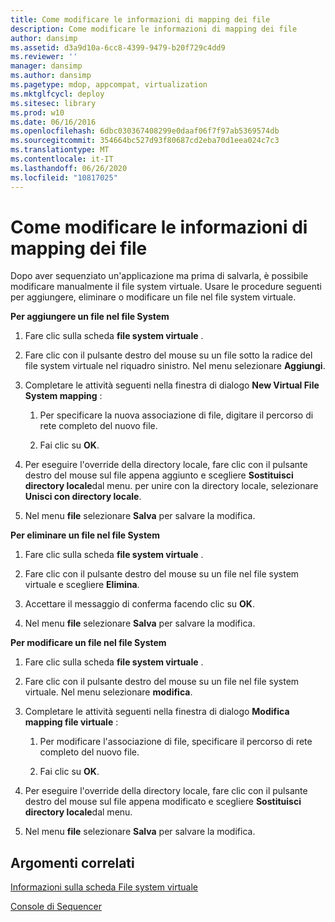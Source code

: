 ```yaml
---
title: Come modificare le informazioni di mapping dei file
description: Come modificare le informazioni di mapping dei file
author: dansimp
ms.assetid: d3a9d10a-6cc8-4399-9479-b20f729c4dd9
ms.reviewer: ''
manager: dansimp
ms.author: dansimp
ms.pagetype: mdop, appcompat, virtualization
ms.mktglfcycl: deploy
ms.sitesec: library
ms.prod: w10
ms.date: 06/16/2016
ms.openlocfilehash: 6dbc030367408299e0daaf06f7f97ab5369574db
ms.sourcegitcommit: 354664bc527d93f80687cd2eba70d1eea024c7c3
ms.translationtype: MT
ms.contentlocale: it-IT
ms.lasthandoff: 06/26/2020
ms.locfileid: "10817025"
---
```

# Come modificare le informazioni di mapping dei file


Dopo aver sequenziato un'applicazione ma prima di salvarla, è possibile modificare manualmente il file system virtuale. Usare le procedure seguenti per aggiungere, eliminare o modificare un file nel file system virtuale.

**Per aggiungere un file nel file System**

1.  Fare clic sulla scheda **file system virtuale** .

2.  Fare clic con il pulsante destro del mouse su un file sotto la radice del file system virtuale nel riquadro sinistro. Nel menu selezionare **Aggiungi**.

3.  Completare le attività seguenti nella finestra di dialogo **New Virtual File System mapping** :

    1.  Per specificare la nuova associazione di file, digitare il percorso di rete completo del nuovo file.

    2.  Fai clic su **OK**.

4.  Per eseguire l'override della directory locale, fare clic con il pulsante destro del mouse sul file appena aggiunto e scegliere **Sostituisci directory locale**dal menu. per unire con la directory locale, selezionare **Unisci con directory locale**.

5.  Nel menu **file** selezionare **Salva** per salvare la modifica.

**Per eliminare un file nel file System**

1.  Fare clic sulla scheda **file system virtuale** .

2.  Fare clic con il pulsante destro del mouse su un file nel file system virtuale e scegliere **Elimina**.

3.  Accettare il messaggio di conferma facendo clic su **OK**.

4.  Nel menu **file** selezionare **Salva** per salvare la modifica.

**Per modificare un file nel file System**

1.  Fare clic sulla scheda **file system virtuale** .

2.  Fare clic con il pulsante destro del mouse su un file nel file system virtuale. Nel menu selezionare **modifica**.

3.  Completare le attività seguenti nella finestra di dialogo **Modifica mapping file virtuale** :

    1.  Per modificare l'associazione di file, specificare il percorso di rete completo del nuovo file.

    2.  Fai clic su **OK**.

4.  Per eseguire l'override della directory locale, fare clic con il pulsante destro del mouse sul file appena modificato e scegliere **Sostituisci directory locale**dal menu.

5.  Nel menu **file** selezionare **Salva** per salvare la modifica.

## Argomenti correlati


[Informazioni sulla scheda File system virtuale](about-the-virtual-file-system-tab.md)

[Console di Sequencer](sequencer-console.md)

 

 





